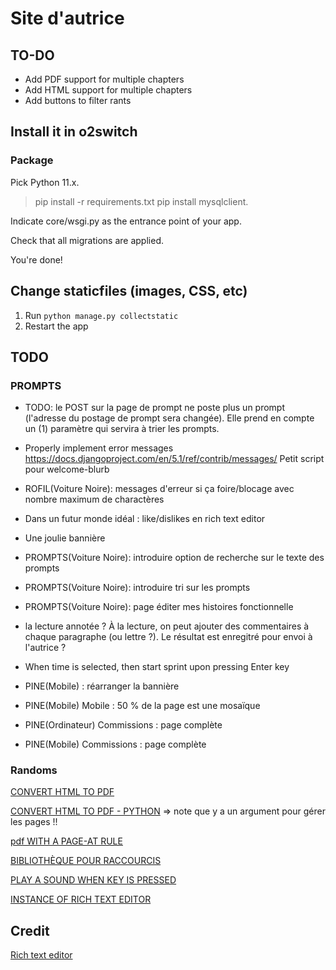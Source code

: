 # Site d'autrice

## TO-DO
-  Add PDF support for multiple chapters
-  Add HTML support for multiple chapters
-  Add buttons to filter rants

## Install it in o2switch
### Package

Pick Python 11.x.

> pip install -r requirements.txt
> pip install mysqlclient.

Indicate core/wsgi.py as the entrance point of your app.

Check that all migrations are applied.

You're done!

## Change staticfiles (images, CSS, etc)
1. Run `python manage.py collectstatic`
2. Restart the app

## TODO
### PROMPTS
- TODO: le POST sur la page de prompt ne poste plus un prompt (l'adresse du postage de prompt sera changée). Elle prend en compte un (1) paramètre qui servira à trier les prompts.
- Properly implement error messages https://docs.djangoproject.com/en/5.1/ref/contrib/messages/
  Petit script pour welcome-blurb
- ROFIL(Voiture Noire): messages d'erreur si ça foire/blocage avec nombre maximum de charactères
- Dans un futur monde idéal : like/dislikes en rich text editor 
- Une joulie bannière
- PROMPTS(Voiture Noire): introduire option de recherche sur le texte des prompts
- PROMPTS(Voiture Noire): introduire tri sur les prompts
- PROMPTS(Voiture Noire): page éditer mes histoires fonctionnelle
- la lecture annotée ? À la lecture, on peut ajouter des commentaires à chaque paragraphe (ou lettre ?). Le résultat est enregitré pour envoi à l'autrice ? 

- When time is selected, then start sprint upon pressing Enter key
- PINE(Mobile) : réarranger la bannière
- PINE(Mobile) Mobile : 50 % de la page est une mosaïque
- PINE(Ordinateur) Commissions : page complète
- PINE(Mobile) Commissions : page complète

### Randoms
[CONVERT HTML TO PDF](https://doc.courtbouillon.org/weasyprint/stable/)

[CONVERT HTML TO PDF - PYTHON](https://doc.courtbouillon.org/weasyprint/stable/first_steps.html#python-library) => note que y a un argument pour gérer les pages !!

[pdf WITH A PAGE-AT RULE](https://developer.mozilla.org/en-US/docs/Web/CSS/@page)

[BIBLIOTHÈQUE POUR RACCOURCIS](https://www.npmjs.com/package/hotkeys-js)

[PLAY A SOUND WHEN KEY IS PRESSED](https://stackoverflow.com/questions/12578379/play-a-sound-when-a-key-is-pressed)

[INSTANCE OF RICH TEXT EDITOR](https://codingtorque.com/rich-text-editor-using-javascript/)

## Credit
[Rich text editor](https://codepen.io/BibekOli/pen/abRgbVW)

